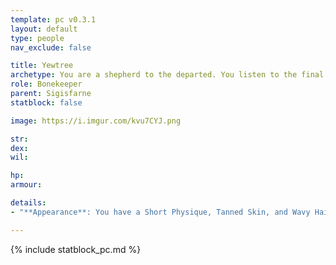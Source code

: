 ```yaml
---
template: pc v0.3.1
layout: default
type: people
nav_exclude: false

title: Yewtree
archetype: You are a shepherd to the departed. You listen to the final whispers of the dead as they descend into the cold, unyielding earth. You know that to fully celebrate the gift of life, we must honor its finale as well.
role: Bonekeeper
parent: Sigisfarne
statblock: false

image: https://i.imgur.com/kvu7CYJ.png

str: 
dex: 
wil: 

hp: 
armour: 

details:
- "**Appearance**: You have a Short Physique, Tanned Skin, and Wavy Hair. Your Face is Sharp, your Speech Blunt. You have Filthy Clothing. You are Courageous and Bitter. You are 12 years old."

---
```


{% include statblock_pc.md %}
